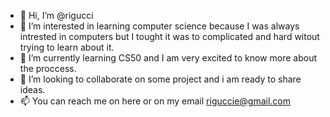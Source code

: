 - 👋 Hi, I’m @rigucci
- 👀 I’m interested in learning computer science because I was always intrested in computers but I tought it was to complicated and hard witout trying to learn about it.
- 🌱 I’m currently learning CS50 and I am very excited to know more about the proccess. 
- 💞️ I’m looking to collaborate on some project and i am ready to share ideas. 
- 📫 You can reach me on here or on my email riguccie@gmail.com

<!---
rigucci/rigucci is a ✨ special ✨ repository because its `README.md` (this file) appears on your GitHub profile.
You can click the Preview link to take a look at your changes.
--->
